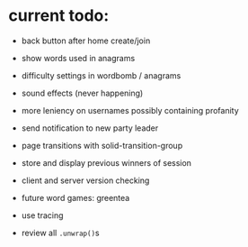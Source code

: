 # current todo:

- back button after home create/join

- show words used in anagrams

- difficulty settings in wordbomb / anagrams

- sound effects (never happening)

- more leniency on usernames possibly containing profanity

- send notification to new party leader

- page transitions with solid-transition-group

- store and display previous winners of session

- client and server version checking

- future word games: greentea

- use tracing

- review all `.unwrap()`s
